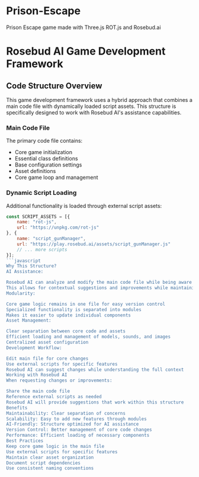 # Prison-Escape
Prison Escape game made with Three.js ROT.js and Rosebud.ai


# Rosebud AI Game Development Framework

## Code Structure Overview

This game development framework uses a hybrid approach that combines a main code file with dynamically loaded script assets. This structure is specifically designed to work with Rosebud AI's assistance capabilities.

### Main Code File

The primary code file contains:
- Core game initialization
- Essential class definitions
- Base configuration settings
- Asset definitions
- Core game loop and management

### Dynamic Script Loading

Additional functionality is loaded through external script assets:
```javascript
const SCRIPT_ASSETS = [{
    name: "rot-js",
    url: "https://unpkg.com/rot-js"
}, {
    name: "script_gunManager",
    url: "https://play.rosebud.ai/assets/script_gunManager.js"
    // ... more scripts
}];
```javascript
Why This Structure?
AI Assistance:

Rosebud AI can analyze and modify the main code file while being aware of the external scripts
This allows for contextual suggestions and improvements while maintaining modularity
Modularity:

Core game logic remains in one file for easy version control
Specialized functionality is separated into modules
Makes it easier to update individual components
Asset Management:

Clear separation between core code and assets
Efficient loading and management of models, sounds, and images
Centralized asset configuration
Development Workflow:

Edit main file for core changes
Use external scripts for specific features
Rosebud AI can suggest changes while understanding the full context
Working with Rosebud AI
When requesting changes or improvements:

Share the main code file
Reference external scripts as needed
Rosebud AI will provide suggestions that work within this structure
Benefits
Maintainability: Clear separation of concerns
Scalability: Easy to add new features through modules
AI-Friendly: Structure optimized for AI assistance
Version Control: Better management of core code changes
Performance: Efficient loading of necessary components
Best Practices
Keep core game logic in the main file
Use external scripts for specific features
Maintain clear asset organization
Document script dependencies
Use consistent naming conventions